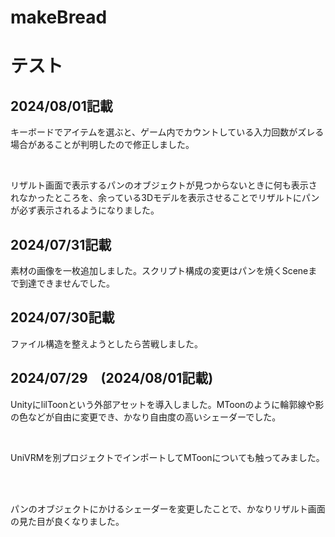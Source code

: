 # makeBread
<h1>テスト</h1>

<h2>2024/08/01記載</h2>
<article>
  <p>キーボードでアイテムを選ぶと、ゲーム内でカウントしている入力回数がズレる場合があることが判明したので修正しました。</p><br>
  <p>リザルト画面で表示するパンのオブジェクトが見つからないときに何も表示されなかったところを、余っている3Dモデルを表示させることでリザルトにパンが必ず表示されるようになりました。</p>
</article>

<h2>2024/07/31記載</h2>
<article>
  <p>素材の画像を一枚追加しました。スクリプト構成の変更はパンを焼くSceneまで到達できませんでした。</p>
</article>

<h2>2024/07/30記載</h2>
<article>
  <p>ファイル構造を整えようとしたら苦戦しました。</p>
</article>

<h2>2024/07/29　(2024/08/01記載)</h2>
<article>
  <p>UnityにlilToonという外部アセットを導入しました。MToonのように輪郭線や影の色などが自由に変更でき、かなり自由度の高いシェーダーでした。</p><br>
  <p>UniVRMを別プロジェクトでインポートしてMToonについても触ってみました。</p><br><br>
  <p>パンのオブジェクトにかけるシェーダーを変更したことで、かなりリザルト画面の見た目が良くなりました。</p>
</article>
